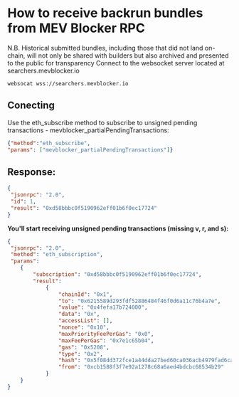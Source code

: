 # How to receive backrun bundles from MEV Blocker RPC

N.B. Historical submitted bundles, including those that did not land on-chain, will not only be shared with builders but also archived and presented to the public for transparency
Connect to the websocket server located at searchers.mevblocker.io

```shell
websocat wss://searchers.mevblocker.io
```
## Conecting
Use the eth_subscribe method to subscribe to unsigned pending transactions - mevblocker_partialPendingTransactions:
```json
{"method":"eth_subscribe",
"params": ["mevblocker_partialPendingTransactions"]}
```
## Response:
```json
{
 "jsonrpc": "2.0", 
 "id": 1, 
 "result": "0xd58bbbc0f5190962eff01b6f0ec17724"
}
```
**You'll start receiving unsigned pending transactions (missing v, r, and s):**
```json
{
 "jsonrpc": "2.0", 
 "method": "eth_subscription", 
 "params": 
    {
        "subscription": "0xd58bbbc0f5190962eff01b6f0ec17724", 
        "result": 
            {
                "chainId": "0x1", 
                "to": "0x6215589d293fdf52886484f46f0d6a11c76b4a7e", 
                "value": "0x4fefa17b724000", 
                "data": "0x", 
                "accessList": [], 
                "nonce": "0x10", 
                "maxPriorityFeePerGas": "0x0", 
                "maxFeePerGas": "0x7e1c65b04", 
                "gas": "0x5208", 
                "type": "0x2", 
                "hash": "0x5f08dd372fce1a44dda27bed60ca036acb4979fad6ca37b9c388e351a870fe4c", 
                "from": "0xcb1588f3f7e92a1278c68a6aed4bdcbc68534b29"
            }
    }
}
```

